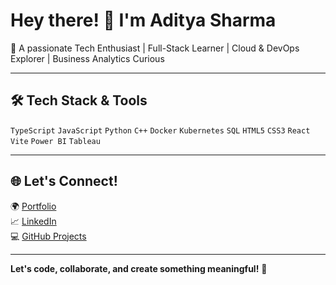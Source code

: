 # Hey there! 👋 I'm Aditya Sharma

🚀 A passionate Tech Enthusiast | Full-Stack Learner | Cloud & DevOps Explorer | Business Analytics Curious  

---
## 🛠️ **Tech Stack & Tools**  

`TypeScript` `JavaScript` `Python` `C++` `Docker` `Kubernetes` `SQL` `HTML5` `CSS3` `React` `Vite` `Power BI` `Tableau`

---

## 🌐 **Let's Connect!**  

🌍 [Portfolio](https://your-portfolio-link)  
📈 [LinkedIn](https://www.linkedin.com/in/your-link)  
💻 [GitHub Projects](https://github.com/adityash990)  

---

**Let's code, collaborate, and create something meaningful!** 🚀
